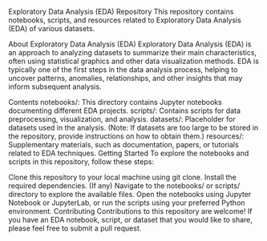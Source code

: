 
Exploratory Data Analysis (EDA) Repository
This repository contains notebooks, scripts, and resources related to Exploratory Data Analysis (EDA) of various datasets.

About Exploratory Data Analysis (EDA)
Exploratory Data Analysis (EDA) is an approach to analyzing datasets to summarize their main characteristics, often using statistical graphics and other data visualization methods. EDA is typically one of the first steps in the data analysis process, helping to uncover patterns, anomalies, relationships, and other insights that may inform subsequent analysis.

Contents
notebooks/: This directory contains Jupyter notebooks documenting different EDA projects.
scripts/: Contains scripts for data preprocessing, visualization, and analysis.
datasets/: Placeholder for datasets used in the analysis. (Note: If datasets are too large to be stored in the repository, provide instructions on how to obtain them.)
resources/: Supplementary materials, such as documentation, papers, or tutorials related to EDA techniques.
Getting Started
To explore the notebooks and scripts in this repository, follow these steps:

Clone this repository to your local machine using git clone.
Install the required dependencies. (If any)
Navigate to the notebooks/ or scripts/ directory to explore the available files.
Open the notebooks using Jupyter Notebook or JupyterLab, or run the scripts using your preferred Python environment.
Contributing
Contributions to this repository are welcome! If you have an EDA notebook, script, or dataset that you would like to share, please feel free to submit a pull request.


